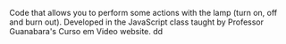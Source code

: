 Code that allows you to perform some actions with the lamp (turn on, off and burn out).
Developed in the JavaScript class taught by Professor Guanabara's Curso em Video website.
dd
